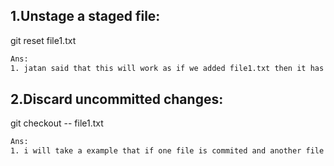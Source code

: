 
## **1.Unstage a staged file:**
git reset file1.txt
```bash
Ans:
1. jatan said that this will work as if we added file1.txt then it has been gone to the stagging area if we have to pull it that file from staging area then we will use reset
```

## **2.Discard uncommitted changes:**
git checkout -- file1.txt
```bash
Ans:
1. i will take a example that if one file is commited and another file is in the stagging area and another is in the local if we use this code then the update which is on  the local and not added that willl delete fromm the local it cannot delete the staging area modificatio and commit one
```

